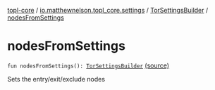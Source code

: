 [topl-core](../../index.md) / [io.matthewnelson.topl_core.settings](../index.md) / [TorSettingsBuilder](index.md) / [nodesFromSettings](./nodes-from-settings.md)

# nodesFromSettings

`fun nodesFromSettings(): `[`TorSettingsBuilder`](index.md) [(source)](https://github.com/05nelsonm/TorOnionProxyLibrary-Android/blob/master/topl-core/src/main/java/io/matthewnelson/topl_core/settings/TorSettingsBuilder.kt#L471)

Sets the entry/exit/exclude nodes

